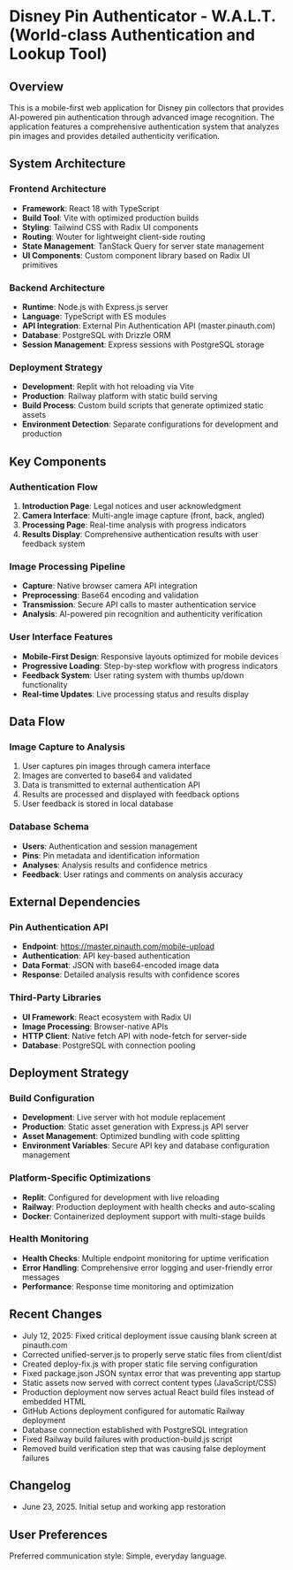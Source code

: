 # Disney Pin Authenticator - W.A.L.T. (World-class Authentication and Lookup Tool)

## Overview

This is a mobile-first web application for Disney pin collectors that provides AI-powered pin authentication through advanced image recognition. The application features a comprehensive authentication system that analyzes pin images and provides detailed authenticity verification.

## System Architecture

### Frontend Architecture
- **Framework**: React 18 with TypeScript
- **Build Tool**: Vite with optimized production builds
- **Styling**: Tailwind CSS with Radix UI components
- **Routing**: Wouter for lightweight client-side routing
- **State Management**: TanStack Query for server state management
- **UI Components**: Custom component library based on Radix UI primitives

### Backend Architecture
- **Runtime**: Node.js with Express.js server
- **Language**: TypeScript with ES modules
- **API Integration**: External Pin Authentication API (master.pinauth.com)
- **Database**: PostgreSQL with Drizzle ORM
- **Session Management**: Express sessions with PostgreSQL storage

### Deployment Strategy
- **Development**: Replit with hot reloading via Vite
- **Production**: Railway platform with static build serving
- **Build Process**: Custom build scripts that generate optimized static assets
- **Environment Detection**: Separate configurations for development and production

## Key Components

### Authentication Flow
1. **Introduction Page**: Legal notices and user acknowledgment
2. **Camera Interface**: Multi-angle image capture (front, back, angled)
3. **Processing Page**: Real-time analysis with progress indicators
4. **Results Display**: Comprehensive authentication results with user feedback system

### Image Processing Pipeline
- **Capture**: Native browser camera API integration
- **Preprocessing**: Base64 encoding and validation
- **Transmission**: Secure API calls to master authentication service
- **Analysis**: AI-powered pin recognition and authenticity verification

### User Interface Features
- **Mobile-First Design**: Responsive layouts optimized for mobile devices
- **Progressive Loading**: Step-by-step workflow with progress indicators
- **Feedback System**: User rating system with thumbs up/down functionality
- **Real-time Updates**: Live processing status and results display

## Data Flow

### Image Capture to Analysis
1. User captures pin images through camera interface
2. Images are converted to base64 and validated
3. Data is transmitted to external authentication API
4. Results are processed and displayed with feedback options
5. User feedback is stored in local database

### Database Schema
- **Users**: Authentication and session management
- **Pins**: Pin metadata and identification information
- **Analyses**: Analysis results and confidence metrics
- **Feedback**: User ratings and comments on analysis accuracy

## External Dependencies

### Pin Authentication API
- **Endpoint**: https://master.pinauth.com/mobile-upload
- **Authentication**: API key-based authentication
- **Data Format**: JSON with base64-encoded image data
- **Response**: Detailed analysis results with confidence scores

### Third-Party Libraries
- **UI Framework**: React ecosystem with Radix UI
- **Image Processing**: Browser-native APIs
- **HTTP Client**: Native fetch API with node-fetch for server-side
- **Database**: PostgreSQL with connection pooling

## Deployment Strategy

### Build Configuration
- **Development**: Live server with hot module replacement
- **Production**: Static asset generation with Express.js API server
- **Asset Management**: Optimized bundling with code splitting
- **Environment Variables**: Secure API key and database configuration management

### Platform-Specific Optimizations
- **Replit**: Configured for development with live reloading
- **Railway**: Production deployment with health checks and auto-scaling
- **Docker**: Containerized deployment support with multi-stage builds

### Health Monitoring
- **Health Checks**: Multiple endpoint monitoring for uptime verification
- **Error Handling**: Comprehensive error logging and user-friendly error messages
- **Performance**: Response time monitoring and optimization

## Recent Changes
- July 12, 2025: Fixed critical deployment issue causing blank screen at pinauth.com
- Corrected unified-server.js to properly serve static files from client/dist
- Created deploy-fix.js with proper static file serving configuration
- Fixed package.json JSON syntax error that was preventing app startup
- Static assets now served with correct content types (JavaScript/CSS)
- Production deployment now serves actual React build files instead of embedded HTML
- GitHub Actions deployment configured for automatic Railway deployment
- Database connection established with PostgreSQL integration
- Fixed Railway build failures with production-build.js script
- Removed build verification step that was causing false deployment failures

## Changelog
- June 23, 2025. Initial setup and working app restoration

## User Preferences

Preferred communication style: Simple, everyday language.